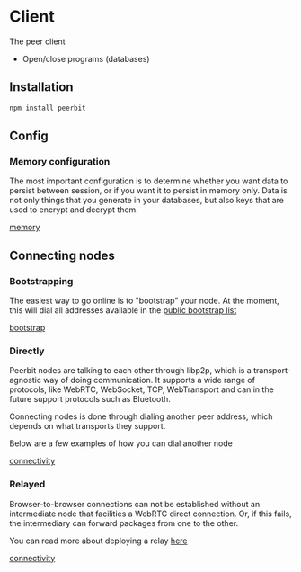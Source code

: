 # Client 
The peer client
- Open/close programs (databases)

## Installation 
```sh
npm install peerbit
```

## Config

### Memory configuration

The most important configuration is to determine whether you want data to persist between session, or if you want it to persist in memory only.
Data is not only things that you generate in your databases, but also keys that are used to encrypt and decrypt them.

[memory](./example.ts ':include :type=code :fragment=memory')


## Connecting nodes

### Bootstrapping
The easiest way to go online is to "bootstrap" your node. At the moment, this will dial all addresses available in the [public bootstrap list](https://github.com/dao-xyz/peerbit-bootstrap/blob/master/bootstrap.env)

[bootstrap](./bootstrap.ts ':include')


### Directly

Peerbit nodes are talking to each other through libp2p, which is a transport-agnostic way of doing communication. It supports a wide range of protocols, like WebRTC, WebSocket, TCP, WebTransport and can in the future support protocols such as Bluetooth.


Connecting nodes is done through dialing another peer address, which depends on what transports they support.

Below are a few examples of how you can dial another node 

[connectivity](./connectivity-direct.ts ':include')



### Relayed

Browser-to-browser connections can not be established without an intermediate node that facilities a WebRTC direct connection. Or, if this fails, the intermediary can forward packages from one to the other.

You can read more about deploying a relay [here](/modules/deploy/server/)

[connectivity](./connectivity-relay.ts ':include')

